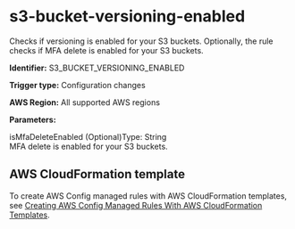 # s3\-bucket\-versioning\-enabled<a name="s3-bucket-versioning-enabled"></a>

Checks if versioning is enabled for your S3 buckets\. Optionally, the rule checks if MFA delete is enabled for your S3 buckets\.

**Identifier:** S3\_BUCKET\_VERSIONING\_ENABLED

**Trigger type:** Configuration changes

**AWS Region:** All supported AWS regions

**Parameters:**

isMfaDeleteEnabled \(Optional\)Type: String  
MFA delete is enabled for your S3 buckets\.

## AWS CloudFormation template<a name="w29aac11c33c17b7d327c15"></a>

To create AWS Config managed rules with AWS CloudFormation templates, see [Creating AWS Config Managed Rules With AWS CloudFormation Templates](aws-config-managed-rules-cloudformation-templates.md)\.